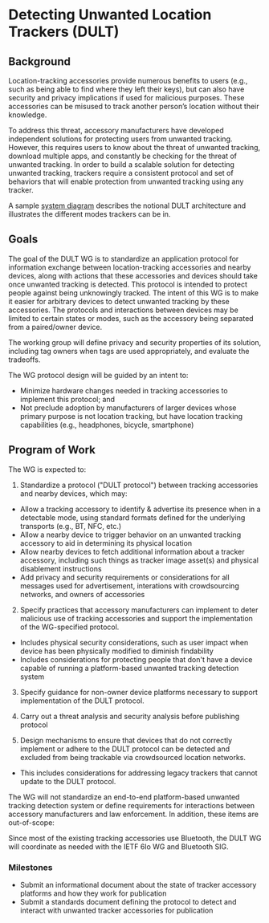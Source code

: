 # Detecting Unwanted Location Trackers (DULT)


## Background
Location-tracking accessories provide numerous benefits to users (e.g., such as being able to find where they left their keys), but can also have security and privacy implications if used for malicious purposes. These accessories can be misused to track another person’s location without their knowledge.


To address this threat, accessory manufacturers have developed independent solutions for protecting users from unwanted tracking. However, this requires users to know about the threat of unwanted tracking, download multiple apps, and constantly be checking for the threat of unwanted tracking. In order to build a scalable solution for detecting unwanted tracking, trackers require a consistent protocol and set of behaviors that will enable protection from unwanted tracking using any tracker.

A sample [system diagram](https://github.com/rdanyliw/ietf-dult/blob/main/dult-scope.md#notional-dult-architecture) describes the notional DULT architecture and illustrates the different modes trackers can be in.


## Goals


The goal of the DULT WG is to standardize an application protocol for information exchange between location-tracking accessories and nearby devices, along with actions that these accessories and devices should take once unwanted tracking is detected. This protocol is intended to protect people against being unknowingly tracked. The intent of this WG is to make it easier for arbitrary devices to detect unwanted tracking by these accessories. The protocols and interactions between devices may be limited to certain states or modes, such as the accessory being separated from a paired/owner device.


The working group will define privacy and security properties of its solution, including tag owners when tags are used appropriately, and evaluate the tradeoffs.


The WG protocol design will be guided by an intent to:

* Minimize hardware changes needed in tracking accessories to implement this protocol; and
* Not preclude adoption by manufacturers of larger devices whose primary purpose is not location tracking, but have location tracking capabilities (e.g., headphones, bicycle, smartphone)


## Program of Work


The WG is expected to:

1. Standardize a protocol ("DULT protocol") between tracking accessories and nearby devices, which may:

 * Allow a tracking accessory to identify & advertise its presence when in a detectable mode, using standard formats defined for the underlying transports (e.g., BT, NFC, etc.)
 * Allow a nearby device to trigger behavior on an unwanted tracking accessory to aid in determining its physical location
 * Allow nearby devices to fetch additional information about a tracker accessory, including such things as tracker image asset(s) and physical disablement instructions
 * Add privacy and security requirements or considerations for all messages used for advertisement, interations with crowdsourcing networks, and owners of accessories

2. Specify practices that accessory manufacturers can implement to deter malicious use of tracking accessories and support the implementation of the WG-specified protocol.
 * Includes physical security considerations, such as user impact when device has been physically modified to diminish findability
 * Includes considerations for protecting people that don't have a device capable of running a platform-based unwanted tracking detection system

3. Specify guidance for non-owner device platforms necessary to support implementation of the DULT protocol.

4. Carry out a threat analysis and security analysis before publishing protocol

5. Design mechanisms to ensure that devices that do not correctly implement or adhere to the DULT protocol can be detected and excluded from being trackable via crowdsourced location networks.
 * This includes considerations for addressing legacy trackers that cannot update to the DULT protocol.

The WG will not standardize an end-to-end platform-based unwanted tracking detection system or define requirements for interactions between accessory manufacturers and law enforcement. In addition, these items are out-of-scope:

Since most of the existing tracking accessories use Bluetooth, the DULT WG will coordinate as needed with the IETF 6lo WG and Bluetooth SIG.

### Milestones

* Submit an informational document about the state of tracker accessory platforms and how they work for publication
* Submit a standards document defining the protocol to detect and interact with unwanted tracker accessories for publication
